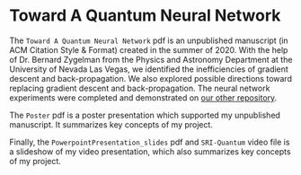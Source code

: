# Toward A Quantum Neural Network

The `Toward A Quantum Neural Network` pdf is an unpublished manuscript (in ACM Citation Style & Format) created in the summer of 2020. With the help of Dr. Bernard Zygelman from the Physics and Astronomy Department at the University of Nevada Las Vegas, we identified the inefficiencies of gradient descent and back-propagation. We also explored possible directions toward replacing gradient descent and back-propagation. The neural network experiments were completed and demonstrated on [our other repository](https://github.com/erickserr125/pneumonia_identification_neural_network).

The `Poster` pdf is a poster presentation which supported my unpublished manuscript. It summarizes key concepts of my project.

Finally, the `PowerpointPresentation_slides` pdf and `SRI-Quantum` video file is a slideshow of my video presentation, which also summarizes key concepts of my project.
